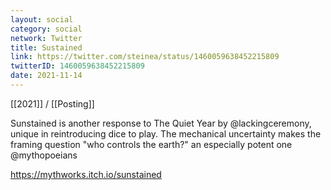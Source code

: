 ```yaml
---
layout: social
category: social
network: Twitter
title: Sustained
link: https://twitter.com/steinea/status/1460059638452215809
twitterID: 1460059638452215809
date: 2021-11-14
---
```


[[2021]] / [[Posting]]

Sunstained is another response to The Quiet Year by @lackingceremony, unique in reintroducing dice to play. The mechanical uncertainty makes the framing question "who controls the earth?" an especially potent one @mythopoeians

<https://mythworks.itch.io/sunstained>
